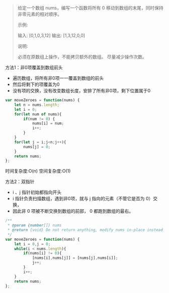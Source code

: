 > 给定一个数组 nums，编写一个函数将所有 0 移动到数组的末尾，同时保持非零元素的相对顺序。
> 
> 示例:
>
> 输入: [0,1,0,3,12] 
> 输出: [1,3,12,0,0] 
> 
> 说明:
> 
> 必须在原数组上操作，不能拷贝额外的数组。 
> 尽量减少操作次数。

方法1：非0项覆盖到数组前头
* 遍历数组，将所有非0项一一覆盖到数组的前头
* 然后将剩下的项覆盖为0
* 没有项的交换，没有改变数组长度，安排了所有非0项，剩下位置属于0

```javascript
var moveZeroes = function(nums) {
    let n = nums.length;
    let i = 0;
    for(let num of nums){
        if(num != 0) {
            nums[i] = num;
            i++;
        }
    }
    for(let j = i;j<n;j++){
        nums[j] = 0;
    }
    return nums;
};
```
时间复杂度:O(n)
空间复杂度:O(1)

方法2：双指针
* i 、j 指针初始都指向开头
* i 指针负责扫描数组，遇到非0项，就与 j 指向的元素（不管它是否为 0）交换，
* 因此非 0 项被不断交换到数组的前部， 0 都跑到数组的最右。

```javascript
/**
 * @param {number[]} nums
 * @return {void} Do not return anything, modify nums in-place instead.
 */
var moveZeroes = function(nums) {
    let i = 0,j = 0;
    while(i < nums.length){
        if(nums[i] != 0){
            [nums[i],nums[j]] = [nums[j],nums[i]];
            j++;
        }
        i++;
    }
    return nums;
};
```
